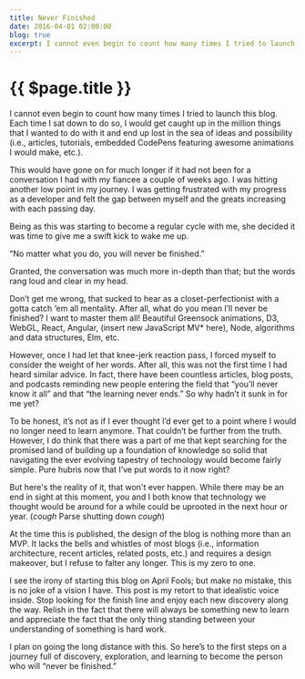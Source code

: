 ```yaml
---
title: Never Finished
date: 2016-04-01 02:00:00
blog: true
excerpt: I cannot even begin to count how many times I tried to launch this blog. Each time I sat down to do so, I would get caught up in the million things that I wanted to do with it and end up lost in the sea of ideas and possibility (i.e., articles, tutorials, embedded CodePens featuring awesome animations I would make, etc.).
---
```


# {{ $page.title }}

I cannot even begin to count how many times I tried to launch this blog. Each time I sat down to do so, I would get caught up in the million things that I wanted to do with it and end up lost in the sea of ideas and possibility (i.e., articles, tutorials, embedded CodePens featuring awesome animations I would make, etc.).

This would have gone on for much longer if it had not been for a conversation I had with my fiancee a couple of weeks ago. I was hitting another low point in my journey. I was getting frustrated with my progress as a developer and felt the gap between myself and the greats increasing with each passing day.

Being as this was starting to become a regular cycle with me, she decided it was time to give me a swift kick to wake me up.

“No matter what you do, you will never be finished.”

Granted, the conversation was much more in-depth than that; but the words rang loud and clear in my head.

Don’t get me wrong, that sucked to hear as a closet-perfectionist with a gotta catch ‘em all mentality. After all, what do you mean I’ll never be finished? I want to master them all! Beautiful Greensock animations, D3, WebGL, React, Angular, (insert new JavaScript MV* here), Node, algorithms and data structures, Elm, etc.

However, once I had let that knee-jerk reaction pass, I forced myself to consider the weight of her words. After all, this was not the first time I had heard similar advice. In fact, there have been countless articles, blog posts, and podcasts reminding new people entering the field that “you’ll never know it all” and that “the learning never ends.” So why hadn’t it sunk in for me yet?

To be honest, it’s not as if I ever thought I’d ever get to a point where I would no longer need to learn anymore. That couldn’t be further from the truth. However, I do think that there was a part of me that kept searching for the promised land of building up a foundation of knowledge so solid that navigating the ever evolving tapestry of technology would become fairly simple. Pure hubris now that I’ve put words to it now right?

But here's the reality of it, that won't ever happen. While there may be an end in sight at this moment, you and I both know that technology we thought would be around for a while could be uprooted in the next hour or year. (*cough* Parse shutting down *cough*)

At the time this is published, the design of the blog is nothing more than an MVP. It lacks the bells and whistles of most blogs (i.e., information architecture, recent articles, related posts, etc.) and requires a design makeover, but I refuse to falter any longer. This is my zero to one.

I see the irony of starting this blog on April Fools; but make no mistake, this is no joke of a vision I have. This post is my retort to that idealistic voice inside. Stop looking for the finish line and enjoy each new discovery along the way. Relish in the fact that there will always be something new to learn and appreciate the fact that the only thing standing between your understanding of something is hard work.

I plan on going the long distance with this. So here’s to the first steps on a journey full of discovery, exploration, and learning to become the person who will “never be finished.”